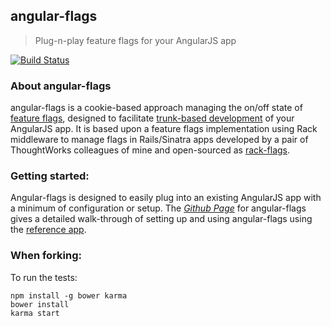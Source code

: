## angular-flags

> Plug-n-play feature flags for your AngularJS app

[![Build Status](https://travis-ci.org/jimjamjoh/angular-flags.png?branch=master)](https://travis-ci.org/jimjamjoh/angular-flags)

### About angular-flags

angular-flags is a cookie-based approach managing the on/off state of [feature flags](http://martinfowler.com/bliki/FeatureToggle.html), designed to facilitate [trunk-based development](http://paulhammant.com/2013/04/05/what-is-trunk-based-development/) of your AngularJS app.  It is based upon a feature flags implementation using Rack middleware to manage flags in Rails/Sinatra apps developed by a pair of ThoughtWorks colleagues of mine and open-sourced as [rack-flags](https://github.com/moredip/rack-flags).

### Getting started:

Angular-flags is designed to easily plug into an existing AngularJS app with a minimum of configuration or setup.  The [_Github Page_](http://jimjamjoh.github.io/angular-flags) for angular-flags gives a detailed walk-through of setting up and using angular-flags using the [reference app](http://github.com/jimjamjoh/angular-flags-example).

### When forking:

To run the tests:
 
```
npm install -g bower karma
bower install
karma start
```

